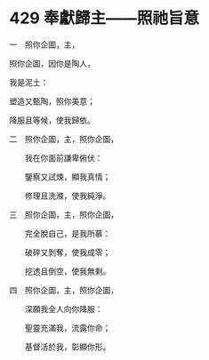# 429 奉獻歸主——照祂旨意　

一　照你企圖，主，

照你企圖，因你是陶人，

我是泥土：

塑造又甄陶，照你美意；

降服且等候，使我歸依。

二　照你企圖，主，照你企圖，

　　我在你面前謙卑俯伏：

　　鑒察又試煉，顯我真情；

　　修理且洗滌，使我純淨。

三　照你企圖，主，照你企圖，

　　完全脫自己，是我所慕：

　　破碎又剝奪，使我成零；

　　挖透且倒空，使我無剩。

四　照你企圖，主，照你企圖，

　　深願我全人向你降服：

　　聖靈充滿我，流露你命；

　　基督活於我，彰顯你形。

